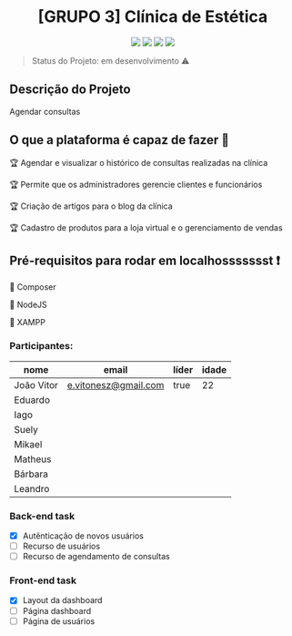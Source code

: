 <h1 align="center">[GRUPO 3] Clínica de Estética</h1>
  
<p align="center">
  <img src="https://img.shields.io/static/v1?label=laravel&message=framework&color=red&style=for-the-badge&logo=LARAVEL"/>
  <img src="https://img.shields.io/static/v1?label=Netlify&message=deploy&color=blue&style=for-the-badge&logo=netlify"/>
  <img src="http://img.shields.io/static/v1?label=STATUS&message=EM%20DESENVOLVIMENTO&color=yellow&style=for-the-badge"/>
  <img src="http://img.shields.io/static/v1?label=TESTES&message=0&color=red&style=for-the-badge"/>  
</p>

> Status do Projeto: em desenvolvimento :warning:
## Descrição do Projeto
<p align="justify"> Agendar consultas </p>

## O que a plataforma é capaz de fazer :checkered_flag:

:trophy: Agendar e visualizar o histórico de consultas realizadas na clínica

:trophy: Permite que os administradores gerencie clientes e funcionários

:trophy: Criação de artigos para o blog da clínica

:trophy: Cadastro de produtos para a loja virtual e o gerenciamento de vendas

## Pré-requisitos para rodar em localhossssssst :exclamation:

:dash: Composer

:dash: NodeJS

:dash: XAMPP


### Participantes: 
|nome|email|líder|idade|
| -------- | -------- | -------- | -------- |
|João Vitor|e.vitonesz@gmail.com|true|22|
|Eduardo||||
|Iago||||
|Suely||||
|Mikael||||
|Matheus||||
|Bárbara||||
|Leandro||||

### Back-end task  

- [X] Autênticação de novos usuários
- [ ] Recurso de usuários
- [ ] Recurso de agendamento de consultas

### Front-end task  

- [X] Layout da dashboard
- [ ] Página dashboard
- [ ] Página de usuários
